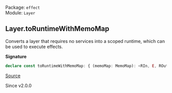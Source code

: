 Package: `effect`<br />
Module: `Layer`<br />

## Layer.toRuntimeWithMemoMap

Converts a layer that requires no services into a scoped runtime, which can
be used to execute effects.

**Signature**

```ts
declare const toRuntimeWithMemoMap: { (memoMap: MemoMap): <RIn, E, ROut>(self: Layer<ROut, E, RIn>) => Effect.Effect<Runtime.Runtime<ROut>, E, Scope.Scope | RIn>; <RIn, E, ROut>(self: Layer<ROut, E, RIn>, memoMap: MemoMap): Effect.Effect<Runtime.Runtime<ROut>, E, Scope.Scope | RIn>; }
```

[Source](https://github.com/Effect-TS/effect/tree/main/packages/effect/src/Layer.ts#L822)

Since v2.0.0